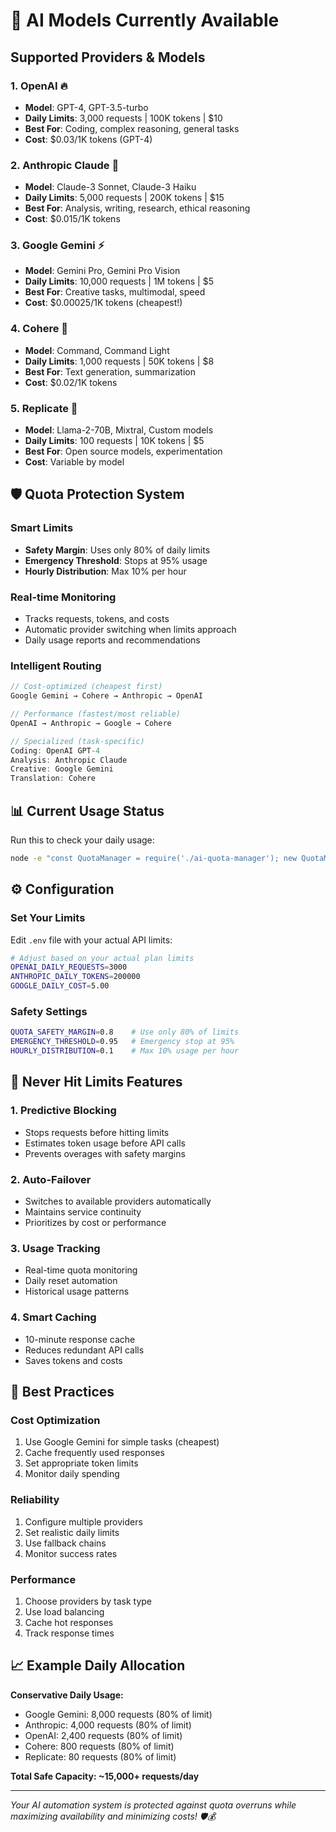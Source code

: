# 🤖 AI Models Currently Available

## Supported Providers & Models

### 1. **OpenAI** 🔥
- **Model**: GPT-4, GPT-3.5-turbo
- **Daily Limits**: 3,000 requests | 100K tokens | $10
- **Best For**: Coding, complex reasoning, general tasks
- **Cost**: $0.03/1K tokens (GPT-4)

### 2. **Anthropic Claude** 🧠
- **Model**: Claude-3 Sonnet, Claude-3 Haiku
- **Daily Limits**: 5,000 requests | 200K tokens | $15
- **Best For**: Analysis, writing, research, ethical reasoning
- **Cost**: $0.015/1K tokens

### 3. **Google Gemini** ⚡
- **Model**: Gemini Pro, Gemini Pro Vision
- **Daily Limits**: 10,000 requests | 1M tokens | $5
- **Best For**: Creative tasks, multimodal, speed
- **Cost**: $0.00025/1K tokens (cheapest!)

### 4. **Cohere** 🎯
- **Model**: Command, Command Light
- **Daily Limits**: 1,000 requests | 50K tokens | $8
- **Best For**: Text generation, summarization
- **Cost**: $0.02/1K tokens

### 5. **Replicate** 🔄
- **Model**: Llama-2-70B, Mixtral, Custom models
- **Daily Limits**: 100 requests | 10K tokens | $5
- **Best For**: Open source models, experimentation
- **Cost**: Variable by model

## 🛡️ Quota Protection System

### Smart Limits
- **Safety Margin**: Uses only 80% of daily limits
- **Emergency Threshold**: Stops at 95% usage
- **Hourly Distribution**: Max 10% per hour

### Real-time Monitoring
- Tracks requests, tokens, and costs
- Automatic provider switching when limits approach
- Daily usage reports and recommendations

### Intelligent Routing
```javascript
// Cost-optimized (cheapest first)
Google Gemini → Cohere → Anthropic → OpenAI

// Performance (fastest/most reliable)
OpenAI → Anthropic → Google → Cohere

// Specialized (task-specific)
Coding: OpenAI GPT-4
Analysis: Anthropic Claude
Creative: Google Gemini
Translation: Cohere
```

## 📊 Current Usage Status

Run this to check your daily usage:
```bash
node -e "const QuotaManager = require('./ai-quota-manager'); new QuotaManager().generateDailyReport()"
```

## ⚙️ Configuration

### Set Your Limits
Edit `.env` file with your actual API limits:
```bash
# Adjust based on your actual plan limits
OPENAI_DAILY_REQUESTS=3000
ANTHROPIC_DAILY_TOKENS=200000
GOOGLE_DAILY_COST=5.00
```

### Safety Settings
```bash
QUOTA_SAFETY_MARGIN=0.8    # Use only 80% of limits
EMERGENCY_THRESHOLD=0.95   # Emergency stop at 95%
HOURLY_DISTRIBUTION=0.1    # Max 10% usage per hour
```

## 🚨 Never Hit Limits Features

### 1. **Predictive Blocking**
- Stops requests before hitting limits
- Estimates token usage before API calls
- Prevents overages with safety margins

### 2. **Auto-Failover**
- Switches to available providers automatically
- Maintains service continuity
- Prioritizes by cost or performance

### 3. **Usage Tracking**
- Real-time quota monitoring
- Daily reset automation
- Historical usage patterns

### 4. **Smart Caching**
- 10-minute response cache
- Reduces redundant API calls
- Saves tokens and costs

## 🎯 Best Practices

### Cost Optimization
1. Use Google Gemini for simple tasks (cheapest)
2. Cache frequently used responses
3. Set appropriate token limits
4. Monitor daily spending

### Reliability
1. Configure multiple providers
2. Set realistic daily limits
3. Use fallback chains
4. Monitor success rates

### Performance
1. Choose providers by task type
2. Use load balancing
3. Cache hot responses
4. Track response times

## 📈 Example Daily Allocation

**Conservative Daily Usage:**
- Google Gemini: 8,000 requests (80% of limit)
- Anthropic: 4,000 requests (80% of limit)  
- OpenAI: 2,400 requests (80% of limit)
- Cohere: 800 requests (80% of limit)
- Replicate: 80 requests (80% of limit)

**Total Safe Capacity: ~15,000+ requests/day**

---

*Your AI automation system is protected against quota overruns while maximizing availability and minimizing costs! 🛡️💰*